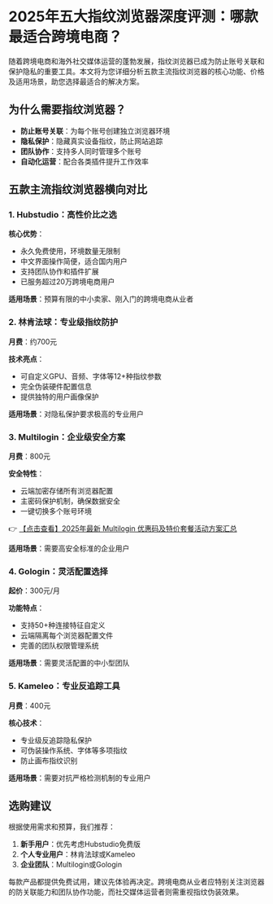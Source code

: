 # 2025年五大指纹浏览器深度评测：哪款最适合跨境电商？

随着跨境电商和海外社交媒体运营的蓬勃发展，指纹浏览器已成为防止账号关联和保护隐私的重要工具。本文将为您详细分析五款主流指纹浏览器的核心功能、价格及适用场景，助您选择最适合的解决方案。

## 为什么需要指纹浏览器？

- **防止账号关联**：为每个账号创建独立浏览器环境
- **隐私保护**：隐藏真实设备指纹，防止网站追踪
- **团队协作**：支持多人同时管理多个账号
- **自动化运营**：配合各类插件提升工作效率

## 五款主流指纹浏览器横向对比

### 1. Hubstudio：高性价比之选

**核心优势**：
- 永久免费使用，环境数量无限制
- 中文界面操作简便，适合国内用户
- 支持团队协作和插件扩展
- 已服务超过20万跨境电商用户

**适用场景**：预算有限的中小卖家、刚入门的跨境电商从业者

### 2. 林肯法球：专业级指纹防护

**月费**：约700元

**技术亮点**：
- 可自定义GPU、音频、字体等12+种指纹参数
- 完全伪装硬件配置信息
- 提供独特的用户画像保护

**适用场景**：对隐私保护要求极高的专业用户

### 3. Multilogin：企业级安全方案

**月费**：800元

**安全特性**：
- 云端加密存储所有浏览器配置
- 主密码保护机制，确保数据安全
- 一键切换多个账号环境

👉 [【点击查看】2025年最新 Multilogin 优惠码及特价套餐活动方案汇总](https://bit.ly/multIlogin)

**适用场景**：需要高安全标准的企业用户

### 4. Gologin：灵活配置选择

**起价**：300元/月

**功能特点**：
- 支持50+种连接特征自定义
- 云端隔离每个浏览器配置文件
- 完善的团队权限管理系统

**适用场景**：需要灵活配置的中小型团队

### 5. Kameleo：专业反追踪工具

**月费**：400元

**核心技术**：
- 专业级反追踪隐私保护
- 可伪装操作系统、字体等多项指纹
- 防止画布指纹识别

**适用场景**：需要对抗严格检测机制的专业用户

## 选购建议

根据使用需求和预算，我们推荐：

1. **新手用户**：优先考虑Hubstudio免费版
2. **个人专业用户**：林肯法球或Kameleo
3. **企业团队**：Multilogin或Gologin

每款产品都提供免费试用，建议先体验再决定。跨境电商从业者应特别关注浏览器的防关联能力和团队协作功能，而社交媒体运营者则需重视指纹伪装效果。